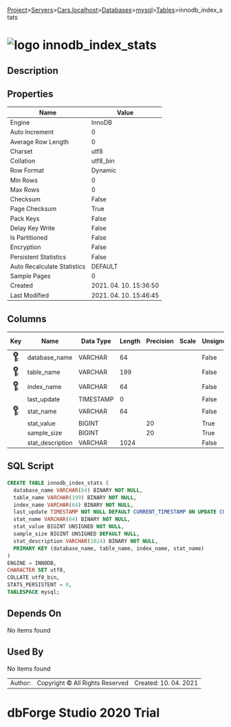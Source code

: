 [Project](../../../../../startpage.md)>[Servers](../../../../Servers.md)>[Cars.localhost](../../../Cars.localhost.md)>[Databases](../../Databases.md)>[mysql](../mysql.md)>[Tables](Tables.md)>innodb_index_stats


# ![logo](../../../../../Images/table64.svg) innodb_index_stats

## <a name="#Description"></a>Description
> 
## <a name="#Properties"></a>Properties
|Name|Value|
|---|---|
|Engine|InnoDB|
|Auto Increment|0|
|Average Row Length|0|
|Charset|utf8|
|Collation|utf8_bin|
|Row Format|Dynamic|
|Min Rows|0|
|Max Rows|0|
|Checksum|False|
|Page Checksum|True|
|Pack Keys|False|
|Delay Key Write|False|
|Is Partitioned|False|
|Encryption|False|
|Persistent Statistics|False|
|Auto Recalculate Statistics|DEFAULT|
|Sample Pages|0|
|Created|2021. 04. 10. 15:36:50|
|Last Modified|2021. 04. 10. 15:46:45|


## <a name="#Columns"></a>Columns
|Key|Name|Data Type|Length|Precision|Scale|Unsigned|Zerofill|Binary|Not Null|Auto Increment|Default|Virtual|Description|
|:---:|---|---|---|---|---|---|---|---|---|---|---|---|---|
|[![Primary Key ](../../../../../Images/primarykey.svg)](#Indexes)|database_name|VARCHAR|64|||False|False|True|True|False||False||
|[![Primary Key ](../../../../../Images/primarykey.svg)](#Indexes)|table_name|VARCHAR|199|||False|False|True|True|False||False||
|[![Primary Key ](../../../../../Images/primarykey.svg)](#Indexes)|index_name|VARCHAR|64|||False|False|True|True|False||False||
||last_update|TIMESTAMP|0|||False|False|False|True|False|CURRENT_TIMESTAMP|False||
|[![Primary Key ](../../../../../Images/primarykey.svg)](#Indexes)|stat_name|VARCHAR|64|||False|False|True|True|False||False||
||stat_value|BIGINT||20||True|False|False|True|False||False||
||sample_size|BIGINT||20||True|False|False|False|False|NULL|False||
||stat_description|VARCHAR|1024|||False|False|True|True|False||False||

## <a name="#SqlScript"></a>SQL Script
```SQL
CREATE TABLE innodb_index_stats (
  database_name VARCHAR(64) BINARY NOT NULL,
  table_name VARCHAR(199) BINARY NOT NULL,
  index_name VARCHAR(64) BINARY NOT NULL,
  last_update TIMESTAMP NOT NULL DEFAULT CURRENT_TIMESTAMP ON UPDATE CURRENT_TIMESTAMP,
  stat_name VARCHAR(64) BINARY NOT NULL,
  stat_value BIGINT UNSIGNED NOT NULL,
  sample_size BIGINT UNSIGNED DEFAULT NULL,
  stat_description VARCHAR(1024) BINARY NOT NULL,
  PRIMARY KEY (database_name, table_name, index_name, stat_name)
)
ENGINE = INNODB,
CHARACTER SET utf8,
COLLATE utf8_bin,
STATS_PERSISTENT = 0,
TABLESPACE mysql;
```

## <a name="#DependsOn"></a>Depends On
No items found

## <a name="#UsedBy"></a>Used By
No items found

||||
|---|---|---|
|Author: |Copyright © All Rights Reserved|Created: 10. 04. 2021|
# dbForge Studio 2020 Trial